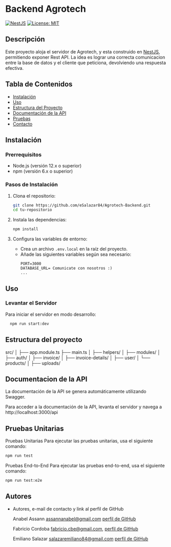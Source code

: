 # Backend Agrotech

[![NestJS](https://img.shields.io/badge/NestJS-v7.0.0-red)](https://nestjs.com/)
[![License: MIT](https://img.shields.io/badge/License-MIT-yellow.svg)](https://opensource.org/licenses/MIT)

## Descripción

Este proyecto aloja el servidor de Agrotech, y esta construido en [NestJS](https://nestjs.com/), permitiendo exponer Rest API. La idea es lograr una correcta comunicacion 
entre la base de datos y el cliente que peticiona, devolviendo una respuesta efectiva.

## Tabla de Contenidos

- [Instalación](#instalación)
- [Uso](#uso)
- [Estructura del Proyecto](#estructura-del-proyecto)
- [Documentación de la API](#documentación-de-la-api)
- [Pruebas](#pruebas)
- [Contacto](#contacto)

## Instalación

### Prerrequisitos

- Node.js (versión 12.x o superior)
- npm (versión 6.x o superior)

### Pasos de Instalación

1. Clona el repositorio:
    ```bash
    git clone https://github.com/eSalazar84/Agrotech-Backend.git
    cd tu-repositorio
    ```

2. Instala las dependencias:
    ```bash
    npm install
    ```

3. Configura las variables de entorno:
    - Crea un archivo `.env.local` en la raíz del proyecto.
    - Añade las siguientes variables según sea necesario:
      ```env
      PORT=3000
      DATABASE_URL= Comunicate con nosotros :)
      ...
      ```

## Uso

### Levantar el Servidor

Para iniciar el servidor en modo desarrollo:

``` bash
  npm run start:dev
  ```

## Estructura del proyecto

src/
│
├── app.module.ts
├── main.ts
│
├── helpers/
│
├── modules/
│   ├── auth/
│   ├── invoice/
│   ├── invoice-details/
│   ├── user/
│   └── products/
│
├── uploads/

## Documentacion de la API

La documentación de la API se genera automáticamente utilizando Swagger.

Para acceder a la documentación de la API, levanta el servidor y navega a http://localhost:3000/api

## Pruebas Unitarias

Pruebas Unitarias
Para ejecutar las pruebas unitarias, usa el siguiente comando:

``` bash
npm run test
```

Pruebas End-to-End
Para ejecutar las pruebas end-to-end, usa el siguiente comando:

``` bash
npm run test:e2e
```

## Autores

 - Autores, e-mail de contacto y link al perfil de GitHub 

    Anabel Assann 
      assannanabel@gmail.com
      [perfil de GitHub](https://github.com/AssannAnabel)      

    Fabricio Cordoba
      fabricio.cbe@gmail.com, 
      [perfil de GitHub](https://github.com/FabricioCordoba)

    Emiliano Salazar
      salazaremiliano84@gmail.com
      [perfil de GitHub](https://github.com/eSalazar84)


